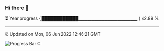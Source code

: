 ### Hi there 👋

⏳ Year progress { ████████████▁▁▁▁▁▁▁▁▁▁▁▁▁▁▁▁▁▁ } 42.89 %

---

⏰ Updated on Mon, 06 Jun 2022 12:46:21 GMT

![Progress Bar CI](https://github.com/ZhaoGui/ZhaoGui/workflows/Progress%20Bar%20CI/badge.svg)
